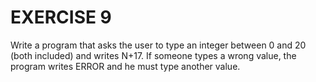 # EXERCISE 9

Write a program that asks the user to type an integer between 0 and 20 (both included) and writes N+17. If someone types a wrong value, the program writes ERROR and he must type another value.